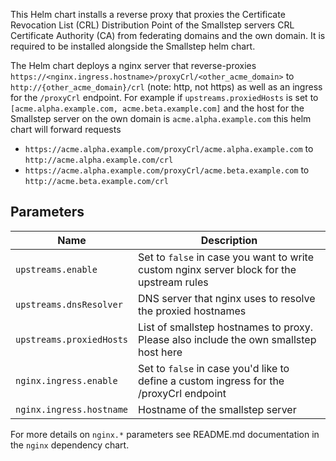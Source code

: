This Helm chart installs a reverse proxy that proxies the Certificate Revocation List (CRL) Distribution Point of the Smallstep servers CRL Certificate Authority (CA) from federating domains and the own domain. It is required to be installed alongside the Smallstep helm chart.

The Helm chart deploys a nginx server that reverse-proxies `https://<nginx.ingress.hostname>/proxyCrl/<other_acme_domain>` to `http://{other_acme_domain}/crl` (note: http, not https) as well as an ingress for the `/proxyCrl` endpoint. For example if `upstreams.proxiedHosts` is set to `[acme.alpha.example.com, acme.beta.example.com]` and the host for the Smallstep server on the own domain is `acme.alpha.example.com` this helm chart will forward requests

- `https://acme.alpha.example.com/proxyCrl/acme.alpha.example.com` to `http://acme.alpha.example.com/crl`
- `https://acme.alpha.example.com/proxyCrl/acme.beta.example.com` to `http://acme.beta.example.com/crl`

## Parameters

| Name                      | Description                                                                               |
| ------------------------- | ----------------------------------------------------------------------------------------- |
| `upstreams.enable`        | Set to `false` in case you want to write custom nginx server block for the upstream rules |
| `upstreams.dnsResolver`   | DNS server that nginx uses to resolve the proxied hostnames                               |
| `upstreams.proxiedHosts`  | List of smallstep hostnames to proxy. Please also include the own smallstep host here     |
| `nginx.ingress.enable`    | Set to `false` in case you'd like to define a custom ingress for the /proxyCrl endpoint  |
| `nginx.ingress.hostname`  | Hostname of the smallstep server                                                          |

For more details on `nginx.*` parameters see README.md documentation in the `nginx` dependency chart.
